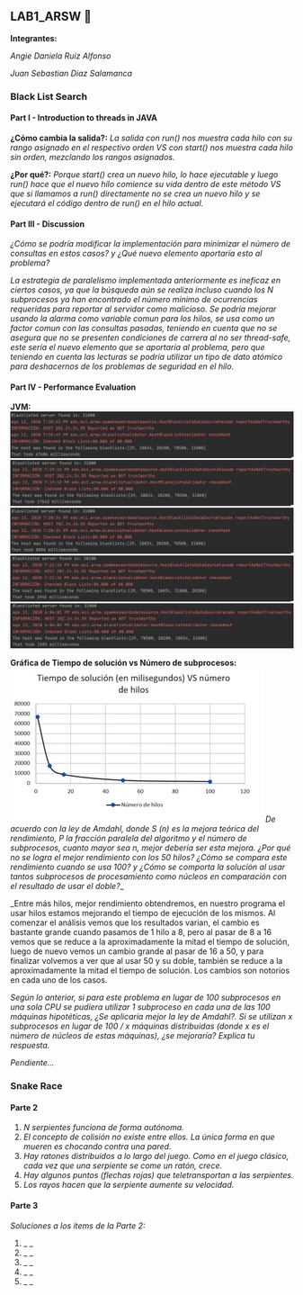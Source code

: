 ## LAB1_ARSW 🚀

**Integrantes:**


_Angie Daniela Ruiz Alfonso_


_Juan Sebastian Diaz Salamanca_ 


### Black List Search
#### Part I - Introduction to threads in JAVA


**¿Cómo cambia la salida?:**
_La salida con run() nos muestra cada hilo con su rango asignado en el respectivo orden VS con start() nos muestra cada hilo sin orden, mezclando los rangos asignados._


**¿Por qué?:**
_Porque start() crea un nuevo hilo, lo hace ejecutable y luego run() hace que el nuevo hilo comience su vida dentro de este método VS que si llamamos a run() directamente no se crea un nuevo hilo y se ejecutará el código dentro de run() en el hilo actual._


#### Part III - Discussion

_¿Cómo se podría modificar la implementación para minimizar el número de consultas en estos casos? y ¿Qué nuevo elemento aportaría esto al problema?_ 


_La estrategia de paralelismo implementada anteriormente es ineficaz en ciertos casos, ya que la búsqueda aún se realiza incluso cuando los N subprocesos ya han encontrado el número mínimo de ocurrencias requeridas para reportar al servidor como malicioso. Se podría mejorar usando la alarma como variable comun para los hilos, se usa como un factor comun con las consultas pasadas, teniendo en cuenta que no se asegura que no se presenten condiciones de carrera al no ser thread-safe, este sería el nuevo elemento que se aportaría al problema, pero que teniendo en cuenta las lecturas se podría utilizar un tipo de dato atómico para deshacernos de los problemas de seguridad en el hilo._


#### Part IV - Performance Evaluation
**JVM:**
![alt text](https://raw.githubusercontent.com/angiedanielar/LAB1_ARSW/master/imagenes/1.jpg) 
![alt text](https://raw.githubusercontent.com/angiedanielar/LAB1_ARSW/master/imagenes/8.jpg) 
![alt text](https://raw.githubusercontent.com/angiedanielar/LAB1_ARSW/master/imagenes/16.jpg) 
![alt text](https://raw.githubusercontent.com/angiedanielar/LAB1_ARSW/master/imagenes/50.jpg) 
![alt text](https://raw.githubusercontent.com/angiedanielar/LAB1_ARSW/master/imagenes/100.jpg) 


**Gráfica de Tiempo de solución vs Número de subprocesos:**
![alt text](https://raw.githubusercontent.com/angiedanielar/LAB1_ARSW/master/imagenes/grafica.jpg) 
_De acuerdo con la ley de Amdahl, donde S (n) es la mejora teórica del rendimiento, P la fracción paralela del algoritmo y el número de subprocesos, cuanto mayor sea n, mejor debería ser esta mejora. ¿Por qué no se logra el mejor rendimiento con los 50 hilos? ¿Cómo se compara este rendimiento cuando se usa 100? y ¿Cómo se comporta la solución al usar tantos subprocesos de procesamiento como núcleos en comparación con el resultado de usar el doble?__


_Entre más hilos, mejor rendimiento obtendremos, en nuestro programa el usar hilos estamos mejorando el tiempo de ejecución de los mismos. Al comenzar el análisis vemos que los resultados varian, el cambio es bastante grande cuando pasamos de 1 hilo a 8,  pero al pasar de 8 a 16 vemos que se reduce a la aproximadamente la mitad el tiempo de solución, luego de nuevo vemos un cambio grande al pasar de 16 a 50, y para finalizar volvemos a ver que al usar 50 y su doble, también se reduce a la aproximadamente la mitad el tiempo de solución. Los cambios son notorios en cada uno de los casos. 


_Según lo anterior, si para este problema en lugar de 100 subprocesos en una sola CPU se pudiera utilizar 1 subproceso en cada una de las 100 máquinas hipotéticas, ¿Se aplicaría mejor la ley de Amdahl?. Si se utilizan x subprocesos en lugar de 100 / x máquinas distribuidas (donde x es el número de núcleos de estas máquinas), ¿se mejoraría? Explica tu respuesta._


_Pendiente..._


### Snake Race
#### Parte 2


1. _N serpientes funciona de forma autónoma._
2. _El concepto de colisión no existe entre ellos. La única forma en que mueren es chocando contra una pared._
3. _Hay ratones distribuidos a lo largo del juego. Como en el juego clásico, cada vez que una serpiente se come un ratón, crece._
4. _Hay algunos puntos (flechas rojas) que teletransportan a las serpientes._
5. _Los rayos hacen que la serpiente aumente su velocidad._


#### Parte 3


_Soluciones a los items de la Parte 2:_

1. _ _
2. _ _
3. _ _
4. _ _
5. _ _









